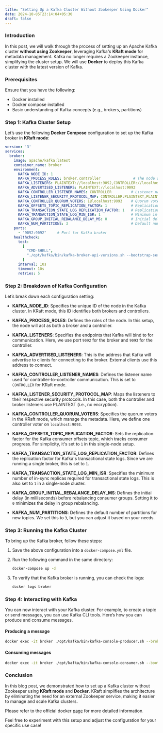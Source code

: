```yaml
---
title: "Setting Up a Kafka Cluster Without Zookeeper Using Docker"
date: 2024-10-05T23:14:04+05:30
draft: false 
---
```


### Introduction

In this post, we will walk through the process of setting up an Apache Kafka cluster **without using Zookeeper**, leveraging Kafka's **KRaft mode** for metadata management. Kafka no longer requires a Zookeeper instance, simplifying the cluster setup. We will use **Docker** to deploy this Kafka cluster with the latest version of Kafka.

### Prerequisites

Ensure that you have the following:

- Docker installed
- Docker compose installed
- Basic understanding of Kafka concepts (e.g., brokers, partitions)

### Step 1: Kafka Cluster Setup

Let’s use the following **Docker Compose** configuration to set up the Kafka broker in **KRaft mode**:

```yaml
version: '3'
services:
  broker:
    image: apache/kafka:latest
    container_name: broker
    environment:
      KAFKA_NODE_ID: 1
      KAFKA_PROCESS_ROLES: broker,controller               # The node acts as both broker and controller
      KAFKA_LISTENERS: PLAINTEXT://localhost:9092,CONTROLLER://localhost:9093  # Ports for broker and controller
      KAFKA_ADVERTISED_LISTENERS: PLAINTEXT://localhost:9092                  # External listener for clients
      KAFKA_CONTROLLER_LISTENER_NAMES: CONTROLLER         # Listener name for inter-controller communication
      KAFKA_LISTENER_SECURITY_PROTOCOL_MAP: CONTROLLER:PLAINTEXT,PLAINTEXT:PLAINTEXT  # Security protocol for listeners
      KAFKA_CONTROLLER_QUORUM_VOTERS: 1@localhost:9093    # Quorum voters for the controller in KRaft mode
      KAFKA_OFFSETS_TOPIC_REPLICATION_FACTOR: 1           # Replication factor for the offsets topic
      KAFKA_TRANSACTION_STATE_LOG_REPLICATION_FACTOR: 1   # Replication factor for transaction logs
      KAFKA_TRANSACTION_STATE_LOG_MIN_ISR: 1              # Minimum in-sync replicas for transactional logs
      KAFKA_GROUP_INITIAL_REBALANCE_DELAY_MS: 0           # Initial delay before consumer group rebalancing
      KAFKA_NUM_PARTITIONS: 3                             # Default number of partitions for new topics
    ports:
      - "9092:9092"     # Port for Kafka broker
    healthcheck:
      test:
        [
          "CMD-SHELL",
          "./opt/kafka/bin/kafka-broker-api-versions.sh --bootstrap-server localhost:9092 > /dev/null 2>&1",
        ]
      interval: 10s
      timeout: 10s
      retries: 5
```

### Step 2: Breakdown of Kafka Configuration

Let’s break down each configuration setting:

- **KAFKA_NODE_ID**: Specifies the unique ID of the node in the Kafka cluster. In KRaft mode, this ID identifies both brokers and controllers.

- **KAFKA_PROCESS_ROLES**: Defines the roles of the node. In this setup, the node will act as both a broker and a controller.

- **KAFKA_LISTENERS**: Specifies the endpoints that Kafka will bind to for communication. Here, we use port `9092` for the broker and `9093` for the controller.

- **KAFKA_ADVERTISED_LISTENERS**: This is the address that Kafka will advertise to clients for connecting to the broker. External clients use this address to connect.

- **KAFKA_CONTROLLER_LISTENER_NAMES**: Defines the listener name used for controller-to-controller communication. This is set to `CONTROLLER` for KRaft mode.

- **KAFKA_LISTENER_SECURITY_PROTOCOL_MAP**: Maps the listeners to their respective security protocols. In this case, both the controller and broker listeners use PLAINTEXT (i.e., no encryption).

- **KAFKA_CONTROLLER_QUORUM_VOTERS**: Specifies the quorum voters in the KRaft mode, which manage the metadata. Here, we define one controller voter on `localhost:9093`.

- **KAFKA_OFFSETS_TOPIC_REPLICATION_FACTOR**: Sets the replication factor for the Kafka consumer offsets topic, which tracks consumer progress. For simplicity, it's set to `1` in this single-node setup.

- **KAFKA_TRANSACTION_STATE_LOG_REPLICATION_FACTOR**: Defines the replication factor for Kafka's transactional state logs. Since we are running a single broker, this is set to `1`.

- **KAFKA_TRANSACTION_STATE_LOG_MIN_ISR**: Specifies the minimum number of in-sync replicas required for transactional state logs. This is also set to `1` in a single-node cluster.

- **KAFKA_GROUP_INITIAL_REBALANCE_DELAY_MS**: Defines the initial delay (in milliseconds) before rebalancing consumer groups. Setting it to `0` minimizes the delay in group rebalancing.

- **KAFKA_NUM_PARTITIONS**: Defines the default number of partitions for new topics. We set this to `3`, but you can adjust it based on your needs.

### Step 3: Running the Kafka Cluster

To bring up the Kafka broker, follow these steps:

1. Save the above configuration into a `docker-compose.yml` file.
2. Run the following command in the same directory:

    ```bash
    docker-compose up -d
    ```

3. To verify that the Kafka broker is running, you can check the logs:

    ```bash
    docker logs broker
    ```

### Step 4: Interacting with Kafka

You can now interact with your Kafka cluster. For example, to create a topic or send messages, you can use Kafka CLI tools. Here’s how you can produce and consume messages.

#### Producing a message

```bash
docker exec -it broker ./opt/kafka/bin/kafka-console-producer.sh --broker-list localhost:9092 --topic test-topic
```

#### Consuming messages

```bash
docker exec -it broker ./opt/kafka/bin/kafka-console-consumer.sh --bootstrap-server localhost:9092 --topic test-topic --from-beginning
```

### Conclusion

In this blog post, we demonstrated how to set up a Kafka cluster without Zookeeper using **KRaft mode** and **Docker**. KRaft simplifies the architecture by eliminating the need for an external Zookeeper service, making it easier to manage and scale Kafka clusters.

Please refer to the official docker [page](https://hub.docker.com/r/apache/kafka) for more detailed information.

Feel free to experiment with this setup and adjust the configuration for your specific use case!
